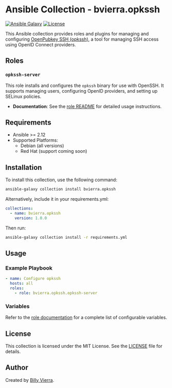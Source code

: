 # Ansible Collection - bvierra.opkssh

[![Ansible Galaxy](https://img.shields.io/badge/Ansible%20Galaxy-bvierra.opkssh-blue)](https://galaxy.ansible.com/bvierra/opkssh)
[![License](https://img.shields.io/github/license/bvierra/ansible-role-opkssh-server)](LICENSE)

This Ansible collection provides roles and plugins for managing and configuring [OpenPubkey SSH (opkssh)](https://github.com/openpubkey/opkssh), a tool for managing SSH access using OpenID Connect providers.

## Roles

### `opkssh-server`
This role installs and configures the `opkssh` binary for use with OpenSSH. It supports managing users, configuring OpenID providers, and setting up SELinux policies.

- **Documentation**: See the [role README](roles/opkssh-server/README.md) for detailed usage instructions.

## Requirements

- Ansible >= 2.12
- Supported Platforms:
  - Debian (all versions)
  - Red Hat (support coming soon)

## Installation

To install this collection, use the following command:

```bash
ansible-galaxy collection install bvierra.opkssh
```

Alternatively, include it in your requirements.yml:

```yaml
collections:
  - name: bvierra.opkssh
    version: 1.0.0
```

Then run:

```bash
ansible-galaxy collection install -r requirements.yml
```

## Usage

### Example Playbook

```yaml
- name: Configure opkssh
  hosts: all
  roles:
    - role: bvierra.opkssh.opkssh-server
```
### Variables

Refer to the [role documentation](roles/opkssh-server/README.md) for a complete list of configurable variables.

## License

This collection is licensed under the MIT License. See the [LICENSE](LICENSE) file for details.

## Author
Created by [Billy Vierra](https://github.com/bvierra).